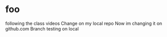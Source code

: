 # foo
following the class videos
Change on my local repo
Now im changing it on github.com
Branch testing on local

